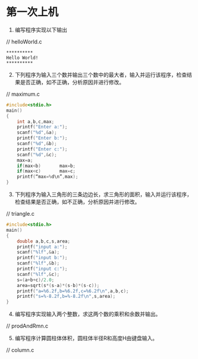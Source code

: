 # 第一次上机

1. 编写程序实现以下输出

// helloWorld.c

```
**********
Hello World!
********** 
```

2. 下列程序为输入三个数并输出三个数中的最大者，输入并运行该程序，检查结果是否正确，如不正确，分析原因并进行修改。

// maximum.c

```c
#include<stdio.h>
main()
{
	int a,b,c,max;
	printf("Enter a:");
	scanf("%d",&a);
	printf("Enter b:");
	scanf("%d",&b);
	printf("Enter c:");
	scanf("%d",&c);
	max=a;
	if(max<b)		max=b;
	if(max<c)		max=c;
	printf(“max=%d\n”,max);
}
```

3. 下列程序为输入三角形的三条边边长，求三角形的面积，输入并运行该程序，检查结果是否正确，如不正确，分析原因并进行修改。

// triangle.c

```c
#include<stdio.h>
main()
{
	double a,b,c,s,area;
	printf("input a:");
	scanf("%lf",&a);
	printf("input b:");
	scanf("%lf",&b);
	printf("input c:");
	scanf("%lf",&c);
	s=(a+b+c)/2.0;
	area=sqrt(s*(s-a)*(s-b)*(s-c));
	printf("a=%6.2f,b=%6.2f,c=%6.2f\n",a,b,c);
	printf("s=%-8.2f,b=%-8.2f\n",s,area);
}
```

4. 编写程序实现输入两个整数，求这两个数的乘积和余数并输出。

// prodAndRmn.c

5. 编写程序计算圆柱体体积，圆柱体半径R和高度H由键盘输入。

// column.c
